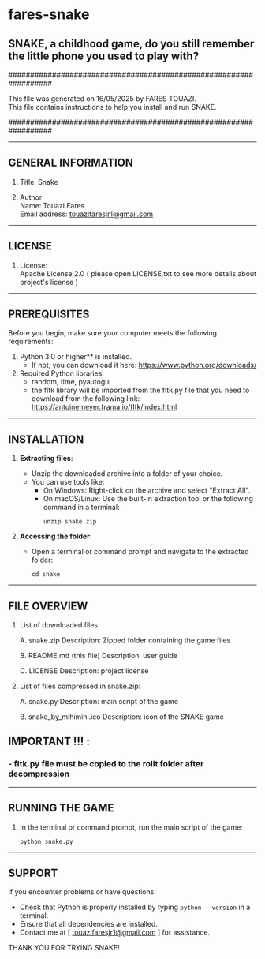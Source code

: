 # fares-snake

SNAKE, a childhood game, do you still remember the little phone you used to play with?
---------------------------------------------------------------
##################################################################

This file was generated on 16/05/2025 by FARES TOUAZI.  
This file contains instructions to help you install and run SNAKE.

##################################################################

-----------------------  
GENERAL INFORMATION  
-----------------------  
1. Title: Snake  

2. Author  
   Name: Touazi Fares  
   Email address: touazifaresjr1@gmail.com  

-------  
LICENSE  
-------  
1. License:  
   Apache License 2.0 ( please open LICENSE.txt to see more details about project's license )

----------  
PREREQUISITES  
----------  
Before you begin, make sure your computer meets the following requirements:  

1. Python 3.0 or higher** is installed.  
   - If not, you can download it here: https://www.python.org/downloads/  
2. Required Python libraries:  
   - random, time, pyautogui 
   - the fltk library will be imported from the fltk.py file that you need to download from the following link: https://antoinemeyer.frama.io/fltk/index.html  

------------  
INSTALLATION  
------------  
1. **Extracting files**:  
   - Unzip the downloaded archive into a folder of your choice.  
   - You can use tools like:  
     - On Windows: Right-click on the archive and select "Extract All".  
     - On macOS/Linux: Use the built-in extraction tool or the following command in a terminal:  
       ```  
       unzip snake.zip  
       ```  

2. **Accessing the folder**:
   - Open a terminal or command prompt and navigate to the extracted folder:
     ```
     cd snake
     ```

-------------------
FILE OVERVIEW
-------------------
1. List of downloaded files:

   A. snake.zip
      Description: Zipped folder containing the game files

   B. README.md (this file)
      Description: user guide

   C. LICENSE
      Description: project license

2. List of files compressed in snake.zip:

   A. snake.py
      Description: main script of the game

   B. snake_by_mihimihi.ico
      Description: icon of the SNAKE game

## IMPORTANT !!! :
### - fltk.py file must be copied to the rolit folder after decompression

-------------
RUNNING THE GAME
-------------
1. In the terminal or command prompt, run the main script of the game:
    ```
    python snake.py
    ```

----------
SUPPORT
----------
If you encounter problems or have questions:

- Check that Python is properly installed by typing ```python --version``` in a terminal.
- Ensure that all dependencies are installed.
- Contact me at [ touazifaresjr1@gmail.com ] for assistance.

THANK YOU FOR TRYING SNAKE!
